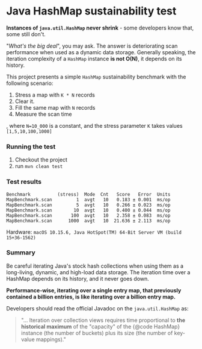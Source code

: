 # Java HashMap sustainability test

**Instances of `java.util.HashMap` never shrink** - some developers know that, some still don't. 

"_What's the big deal_", you may ask. The answer is deteriorating scan performance when 
used as a dynamic data storage. 
Generally speaking, the iteration complexity of a `HashMap` instance **is not O(N)**,
it depends on its history.

This project presents a simple `HashMap` sustainability benchmark with the following scenario:
1. Stress a map with `K * N` records
2. Clear it.
3. Fill the same map with `N` records
4. Measure the scan time

, where `N=10_000` is a constant, and the stress parameter `K` takes values `[1,5,10,100,1000]`

 ### Running the test
 1. Checkout the project
 2. run `mvn clean test`

 ### Test results
 
    Benchmark          (stress)  Mode  Cnt   Score   Error  Units
    MapBenchmark.scan         1  avgt   10   0.183 ± 0.001  ms/op
    MapBenchmark.scan         5  avgt   10   0.266 ± 0.023  ms/op
    MapBenchmark.scan        10  avgt   10   0.400 ± 0.044  ms/op
    MapBenchmark.scan       100  avgt   10   2.358 ± 0.083  ms/op
    MapBenchmark.scan      1000  avgt   10  21.636 ± 2.113  ms/op


Hardware: `macOS 10.15.6, Java HotSpot(TM) 64-Bit Server VM (build 15+36-1562)`

### Summary
Be careful iterating Java's stock hash collections when using them as a long-living, 
dynamic, and high-load data storage. The iteration time over a HashMap depends 
on its history, and it never goes down.

**Performance-wise, iterating over a single entry map, that previously contained a billion entries, is 
like iterating over a billion entry map.** 

Developers should read the official Javadoc on the `java.util.HashMap` as: 
>"... Iteration over
>collection views requires time proportional to **the historical maximum** of the 
>"capacity" of the {@code HashMap} instance (the number of buckets) plus its size (the number
>of key-value mappings)."

